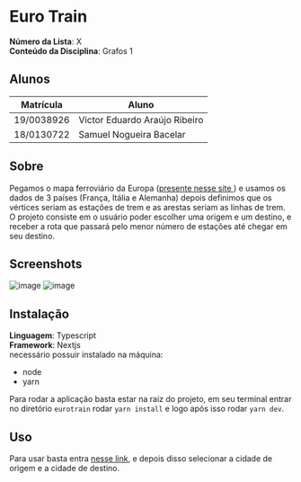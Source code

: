 # Euro Train

**Número da Lista**: X<br>
**Conteúdo da Disciplina**: Grafos 1<br>

## Alunos
|Matrícula | Aluno |
| -- | -- |
| 19/0038926  |  Victor Eduardo Araújo Ribeiro |
| 18/0130722  |  Samuel Nogueira Bacelar |

## Sobre 
Pegamos o mapa ferroviário da Europa ([presente nesse site ](https://www.eurail.com/pt/plan-your-trip/railway-map)) e usamos os dados de 3 países (França, Itália e Alemanha) depois definimos que os vértices seriam as estações de trem e as arestas seriam as linhas de trem. O projeto consiste em o usuário poder escolher uma origem e um destino, e receber a rota que passará pelo menor número de estações até chegar em seu destino. 

## Screenshots
![image](https://user-images.githubusercontent.com/78758172/175771198-79e25f22-027e-4900-abf5-ab3d87a3baf4.png)
![image](https://user-images.githubusercontent.com/78758172/175771181-2ee12bdb-8454-4034-a97c-d2961417e986.png)

## Instalação 
**Linguagem**: Typescript<br>
**Framework**: Nextjs<br>
necessário possuir instalado na máquina:
* node
* yarn

Para rodar a aplicação basta estar na raiz do projeto, em seu terminal entrar no diretório `eurotrain` rodar `yarn install` e logo após isso rodar `yarn dev`.
  
## Uso 
Para usar basta entra [nesse link](https://grafos1-euro-train.vercel.app/), e depois disso selecionar a cidade de origem e a cidade de destino.  
<!--
## Outros 
Quaisquer outras informações sobre seu projeto podem ser descritas abaixo.
-->
